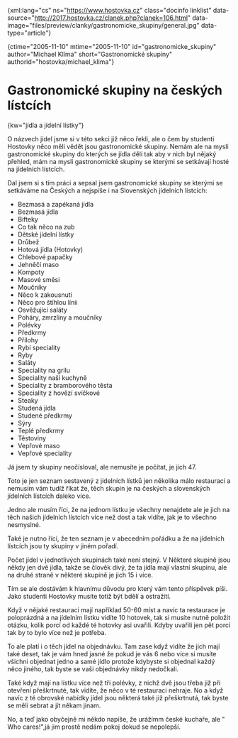 
{xml:lang="cs" ns="https://www.hostovka.cz" class="docinfo linklist" data-source="http://2017.hostovka.cz/clanek.php?clanek=106.html" data-image="files/preview/clanky/gastronomicke_skupiny/general.jpg" data-type="article"}

{ctime="2005-11-10" mtime="2005-11-10" id="gastronomicke\_skupiny" author="Michael Klíma" short="Gastronomické skupiny" authorid="hostovka/michael\_klima"}

# Gastronomické skupiny na českých lístcích

<!-- generated attribute kw by user_udpatekw.sh on 2020-04-21, do not edit -->

{kw="jídla a jídelní lístky"}

O názvech jídel jsme si v této sekci již něco řekli, ale o čem by studenti Hostovky něco měli vědět jsou gastronomické skupiny. Nemám ale na mysli gastronomické skupiny do kterých se jídla dělí tak aby v nich byl nějaký přehled, mám na mysli gastronomické skupiny se kterými se setkávají hosté na jídelních lístcích.

Dal jsem si s tím práci a sepsal jsem gastronomické skupiny se kterými se setkáváme na Českých a nejspíše i na Slovenských jídelních lístcích:

  * Bezmasá a zapékaná jídla
  * Bezmasá jídla
  * Bifteky
  * Co tak něco na zub
  * Dětské jídelní lístky
  * Drůbež
  * Hotová jídla (Hotovky)
  * Chlebové papačky
  * Jehněčí maso
  * Kompoty
  * Masové směsi
  * Moučníky
  * Něco k zakousnutí
  * Něco pro štíhlou línii
  * Osvěžující saláty
  * Poháry, zmrzliny a moučníky
  * Polévky
  * Předkrmy
  * Přílohy
  * Rybí speciality
  * Ryby
  * Saláty
  * Speciality na grilu
  * Speciality naší kuchyně
  * Speciality z bramborového těsta
  * Speciality z hovězí svíčkové
  * Steaky
  * Studená jídla
  * Studené předkrmy
  * Sýry
  * Teplé předkrmy
  * Těstoviny
  * Vepřové maso
  * Vepřové speciality

Já jsem ty skupiny neočísloval, ale nemusíte je počítat, je jich 47.

Toto je jen seznam sestavený z jídelních lístků jen několika málo restaurací a nemusím vám tudíž říkat že, těch skupin je na českých a slovenských jídelních lístcích daleko více.

Jedno ale musím říci, že na jednom lístku je všechny nenajdete ale je jich na těch našich jídelních lístcích více než dost a tak vidíte, jak je to všechno nesmyslné.

Také je nutno říci, že ten seznam je v abecedním pořádku a že na jídelních lístcích jsou ty skupiny v jiném pořadí.

Počet jídel v jednotlivých skupinách také není stejný. V Některé skupině jsou někdy jen dvě jídla, takže se člověk divý, že ta jídla mají vlastní skupinu, ale na druhé straně v některé skupině je jich 15 i více.

Tím se ale dostávám k hlavnímu důvodu pro který vám tento příspěvek píši. Jako studenti Hostovky musíte totiž být bdělí a ostražití.

Když v nějaké restauraci mají například 50-60 míst a navíc ta restaurace je poloprázdná a na jídelním lístku vidíte 10 hotovek, tak si musíte nutně položit otázku, kolik porcí od každé té hotovky asi uvařili. Kdyby uvařili jen pět porcí tak by to bylo více než je potřeba.

To ale platí i o těch jídel na objednávku. Tam zase když vidíte že jich mají také deset, tak je vám hned jasné že pokud je vás 6 nebo více si musíte všichni objednat jedno a samé jídlo protože kdybyste si objednal každý něco jiného, tak byste se vaši objednávky nikdy nedočkali.

Také když mají na lístku více než tři polévky, z nichž dvě jsou třeba již při otevření přeškrtnuté, tak vidíte, že něco v té restauraci nehraje. No a když navíc z té obrovské nabídky jídel jsou některá také již přeškrtnutá, tak byste se měli sebrat a jít někam jinam.

No, a teď jako obyčejně mi někdo napíše, že urážímm české kuchaře, ale " Who cares!",já jim prostě nedám pokoj dokud se nepolepší.

